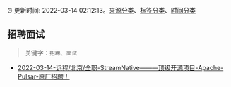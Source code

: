 :alarm_clock: 更新时间: 2022-03-14 02:12:13。[来源分类](../README.md)、[标签分类](../TAGS.md)、[时间分类](../TIMELINE.md)

## 招聘面试


> 关键字：`招聘`、`面试`



- [2022-03-14-远程/北京/全职-StreamNative———顶级开源项目-Apache-Pulsar-原厂招聘！](https://www.v2ex.com/t/840147) 